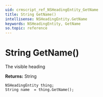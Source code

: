 ```yaml
---
uid: crmscript_ref_NSHeadingEntity_GetName
title: String GetName()
intellisense: NSHeadingEntity.GetName
keywords: NSHeadingEntity, GetName
so.topic: reference
---
```


# String GetName()

The visible heading

**Returns:** String

```crmscript
NSHeadingEntity thing;
String name  = thing.GetName();
```

